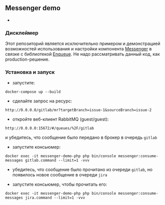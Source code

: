 ## Messenger demo
-
### Дисклеймер

Этот репозиторий является исключительно примером и демонстрацией возможностей использования и настройки компонента [Messenger](https://symfony.com/doc/current/components/messenger.html) в связке с библиотекой [Enqueue](https://github.com/php-enqueue/enqueue-dev). Не надо рассматривать данный код, как production-решение.

### Установка и запуск

* запустите:
```
docker-compose up --build
```

* сделайте запрос на ресурс:
```
http://0.0.0.0/gitlab/mr?targetBranch=issue-1&sourceBranch=issue-2
```

* откройте веб-клиент RabbitMQ (guest/guest):
```
http://0.0.0.0:15672/#/queues/%2F/gitlab
```
и убедитесь, что сообщение было передано в брокер в очередь `gitlab`

* запустите консьюмер:
```
docker exec -it messenger-demo-php php bin/console messenger:consume-messages gitlab.command --limit=1 -vvv
```

* убедитесь, что сообщение было прочитано из очереди `gitlab`, но появилось новое сообщение в очереди `jira`

* запустите консьюмер, чтобы прочитать его:
```
docker exec -it messenger-demo-php php bin/console messenger:consume-messages jira.command --limit=1 -vvv
```